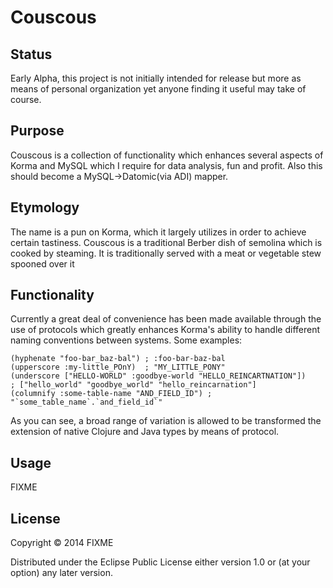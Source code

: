 # Couscous

## Status

Early Alpha, this project is not initially intended for release but
more as means of personal organization yet anyone finding it useful
may take of course.

## Purpose

Couscous is a collection of functionality which enhances several aspects
of Korma and MySQL which I require for data analysis, fun and profit.
Also this should become a MySQL->Datomic(via ADI) mapper.

## Etymology

The name is a pun on Korma, which it largely utilizes in order to achieve
certain tastiness. Couscous is a traditional Berber dish of semolina which
is cooked by steaming. It is traditionally served with a meat or vegetable
stew spooned over it

## Functionality

Currently a great deal of convenience has been made available through the
use of protocols which greatly enhances Korma's ability to handle different
naming conventions between systems. Some examples:

```
(hyphenate "foo-bar_baz-bal") ; :foo-bar-baz-bal
(upperscore :my-little_POnY)  ; "MY_LITTLE_PONY"
(underscore ["HELLO-WORLD" :goodbye-world "HELLO_REINCARTNATION"])
; ["hello_world" "goodbye_world" "hello_reincarnation"]
(columnify :some-table-name "AND_FIELD_ID") ; "`some_table_name`.`and_field_id`"
```

As you can see, a broad range of variation is allowed to be transformed
the extension of native Clojure and Java types by means of protocol.



## Usage

FIXME

## License

Copyright © 2014 FIXME

Distributed under the Eclipse Public License either version 1.0 or (at
your option) any later version.
